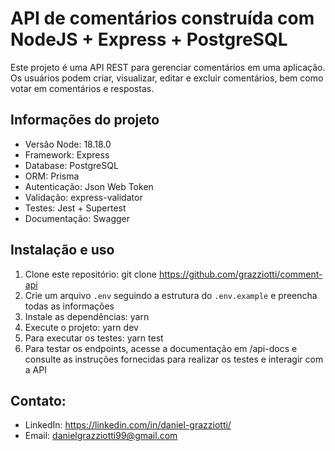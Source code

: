 # API de comentários construída com NodeJS + Express + PostgreSQL

Este projeto é uma API REST para gerenciar comentários em uma aplicação. Os usuários podem criar, visualizar, editar e excluir comentários, bem como votar em comentários e respostas.

## Informações do projeto

- Versão Node: 18.18.0
- Framework: Express
- Database: PostgreSQL
- ORM: Prisma
- Autenticação: Json Web Token
- Validação: express-validator
- Testes: Jest + Supertest
- Documentação: Swagger

## Instalação e uso

1. Clone este repositório: git clone https://github.com/grazziotti/comment-api
2. Crie um arquivo `.env` seguindo a estrutura do `.env.example` e preencha todas as informações
3. Instale as dependências: yarn
4. Execute o projeto: yarn dev
5. Para executar os testes: yarn test
6. Para testar os endpoints, acesse a documentação em /api-docs e consulte as instruções fornecidas para realizar os testes e interagir com a API

## Contato:

- LinkedIn: https://linkedin.com/in/daniel-grazziotti/
- Email: danielgrazziotti99@gmail.com
